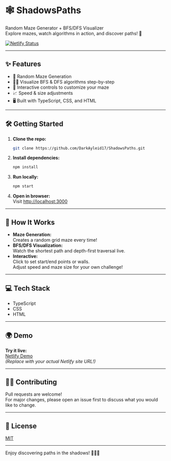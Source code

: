 # 🕸️ ShadowsPaths

Random Maze Generator + BFS/DFS Visualizer  
Explore mazes, watch algorithms in action, and discover paths! 🚀

[![Netlify Status](https://api.netlify.com/api/v1/badges/YOUR_NETLIFY_SITE/deploy-status)](https://app.netlify.com/sites/YOUR_NETLIFY_SITE/deploys)

---

## ✨ Features

- 🎲 Random Maze Generation
- 🏃‍♂️ Visualize BFS & DFS algorithms step-by-step
- 🌈 Interactive controls to customize your maze
- 📈 Speed & size adjustments
- 🖥️ Built with TypeScript, CSS, and HTML

---

## 🛠️ Getting Started

1. **Clone the repo:**
   ```bash
   git clone https://github.com/DarkAyleid17/ShadowsPaths.git
   ```
2. **Install dependencies:**
   ```bash
   npm install
   ```
3. **Run locally:**
   ```bash
   npm start
   ```
4. **Open in browser:**  
   Visit [http://localhost:3000](http://localhost:3000)

---

## 🚦 How It Works

- **Maze Generation:**  
  Creates a random grid maze every time!
- **BFS/DFS Visualization:**  
  Watch the shortest path and depth-first traversal live.
- **Interactive:**  
  Click to set start/end points or walls.  
  Adjust speed and maze size for your own challenge!

---

## 💻 Tech Stack

- TypeScript
- CSS
- HTML

---

## 🌍 Demo

**Try it live:**  
[Netlify Demo](https://YOUR_NETLIFY_SITE.netlify.app)  
_(Replace with your actual Netlify site URL!)_

---

## 🧑‍💻 Contributing

Pull requests are welcome!  
For major changes, please open an issue first to discuss what you would like to change.

---

## 📜 License

[MIT](LICENSE)

---

Enjoy discovering paths in the shadows! 🕵️‍♂️🌑